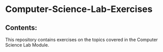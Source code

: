 # Computer-Science-Lab-Exercises

## Contents:

This repository contains exercises on the topics covered in the Computer Science Lab Module.
